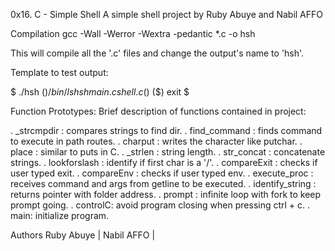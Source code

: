 
0x16. C - Simple Shell
A simple shell project by Ruby Abuye and Nabil AFFO

Compilation
gcc -Wall -Werror -Wextra -pedantic *.c -o hsh

This will compile all the '.c' files and change the output's name to 'hsh'.

Template to test output:

$ ./hsh
($) /bin/ls
hsh main.c shell.c
($)
($) exit
$

Function Prototypes:
Brief description of functions contained in project:

. _strcmpdir : compares strings to find dir.
. find_command : finds command to execute in path routes.
. charput : writes the character like putchar.
. place : similar to puts in C.
. _strlen : string length.
. str_concat : concatenate strings.
. lookforslash : identify if first char is a '/'.
. compareExit : checks if user typed exit.
. compareEnv : checks if user typed env.
. execute_proc : receives command and args from getline to be executed.
. identify_string : returns pointer with folder address.
. prompt : infinite loop with fork to keep prompt going.
. controlC: avoid program closing when pressing ctrl + c.
. main: initialize program.

Authors
Ruby Abuye |
Nabil AFFO | 
